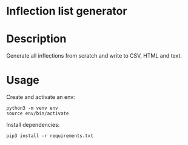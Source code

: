 # Inflection list generator

# Description

Generate all inflections from scratch and write to CSV, HTML and text.

# Usage

Create and activate an env:

```shell
python3 -m venv env
source env/bin/activate
```

Install dependencies:

```shell
pip3 install -r requirements.txt
```
